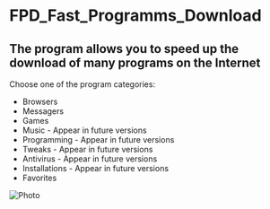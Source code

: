 # FPD_Fast_Programms_Download
## The program allows you to speed up the download of many programs on the Internet

Choose one of the program categories:
* Browsers
* Messagers
* Games
* Music  - Appear in future versions
* Programming  - Appear in future versions
* Tweaks  - Appear in future versions
* Antivirus  - Appear in future versions
* Installations  - Appear in future versions
* Favorites


![Photo](FPD_Fast_Programms_Download/img/Photo_for_GitHab/applications.png)
